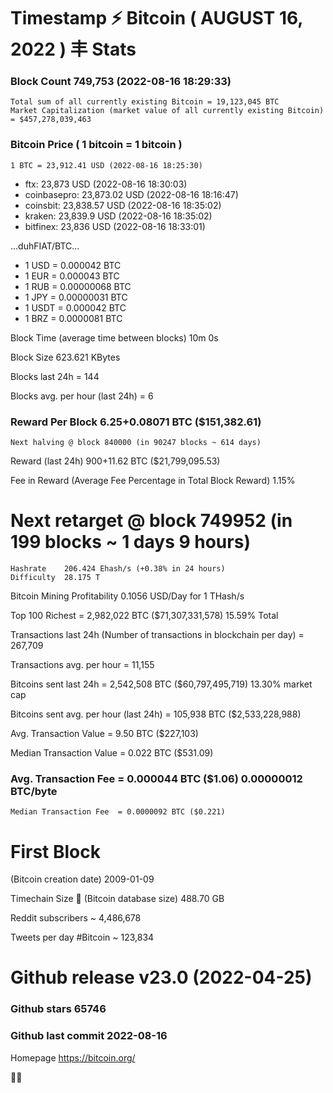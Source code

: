 # Timestamp ⚡ Bitcoin ( AUGUST 16, 2022 ) 丰 Stats
### Block Count	749,753 (2022-08-16 18:29:33)
    Total sum of all currently existing Bitcoin	= 19,123,045 BTC
    Market Capitalization (market value of all currently existing Bitcoin)	= $457,278,039,463

### Bitcoin Price ( 1 bitcoin = 1 bitcoin )
	1 BTC = 23,912.41 USD (2022-08-16 18:25:30)
- ftx: 23,873 USD (2022-08-16 18:30:03)
- coinbasepro: 23,873.02 USD (2022-08-16 18:16:47)
- coinsbit: 23,838.57 USD (2022-08-16 18:35:02)
- kraken: 23,839.9 USD (2022-08-16 18:35:02)
- bitfinex: 23,836 USD (2022-08-16 18:33:01)

...duhFIAT/BTC...

- 1 USD = 0.000042 BTC
- 1 EUR = 0.000043 BTC
- 1 RUB = 0.00000068 BTC
- 1 JPY = 0.00000031 BTC
- 1 USDT = 0.000042 BTC
- 1 BRZ = 0.0000081 BTC

Block Time (average time between blocks)	10m 0s

Block Size	623.621 KBytes

Blocks last 24h	= 144


Blocks avg. per hour (last 24h)	= 6

### Reward Per Block	6.25+0.08071 BTC ($151,382.61)
    Next halving @ block 840000 (in 90247 blocks ~ 614 days)
Reward (last 24h)	900+11.62 BTC ($21,799,095.53)

Fee in Reward (Average Fee Percentage in Total Block Reward)	1.15%

# Next retarget @ block 749952 (in 199 blocks ~ 1 days 9 hours)
    Hashrate	206.424 Ehash/s (+0.38% in 24 hours)
    Difficulty	28.175 T 
Bitcoin Mining Profitability	0.1056 USD/Day for 1 THash/s

Top 100 Richest	= 2,982,022 BTC ($71,307,331,578) 15.59% Total

Transactions last 24h (Number of transactions in blockchain per day)	= 267,709

Transactions avg. per hour	= 11,155

Bitcoins sent last 24h	= 2,542,508 BTC ($60,797,495,719) 13.30% market cap

Bitcoins sent avg. per hour (last 24h)	= 105,938 BTC ($2,533,228,988)

Avg. Transaction Value	= 9.50 BTC ($227,103)

Median Transaction Value	= 0.022 BTC ($531.09)

### Avg. Transaction Fee	= 0.000044 BTC ($1.06) 0.00000012 BTC/byte
    Median Transaction Fee	= 0.0000092 BTC ($0.221)

# First Block
(Bitcoin creation date)	2009-01-09

Timechain Size 🪩  (Bitcoin database size)	488.70 GB

Reddit subscribers	~ 4,486,678

Tweets per day #Bitcoin	 ~ 123,834

# Github release	v23.0 (2022-04-25)

### Github stars	65746

### Github last commit	2022-08-16

Homepage	https://bitcoin.org/

💙💜
